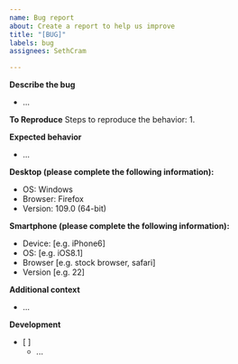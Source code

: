 ```yaml
---
name: Bug report
about: Create a report to help us improve
title: "[BUG]"
labels: bug
assignees: SethCram

---
```


**Describe the bug**
- ...

**To Reproduce**
Steps to reproduce the behavior:
1. 

**Expected behavior**
- ...

**Desktop (please complete the following information):**
 - OS: Windows
 - Browser: Firefox
 - Version: 109.0 (64-bit)

**Smartphone (please complete the following information):**
 - Device: [e.g. iPhone6]
 - OS: [e.g. iOS8.1]
 - Browser [e.g. stock browser, safari]
 - Version [e.g. 22]

**Additional context**
- ...

**Development** 
- [ ] 
  - ...
